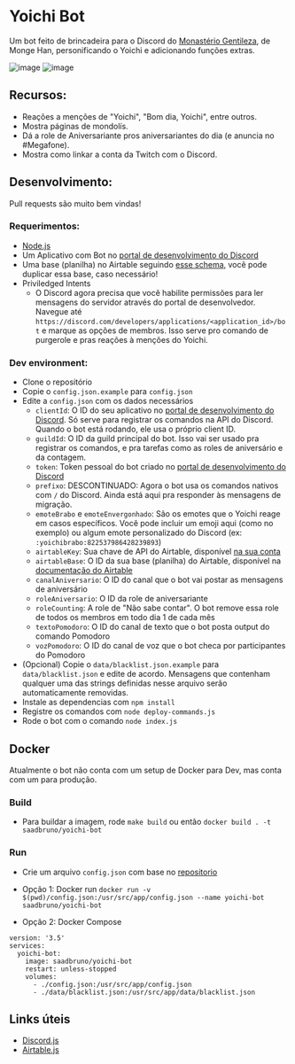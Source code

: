 # Yoichi Bot
Um bot feito de brincadeira para o Discord do [Monastério Gentileza](https://discord.gg/cyWp3KEwtc), de Monge Han, personificando o Yoichi e adicionando funções extras.

![image](https://user-images.githubusercontent.com/23201434/131280096-bbf7ecaa-691f-4bf6-b6cf-1e8df5884fef.png)
![image](https://user-images.githubusercontent.com/23201434/131280108-1400a8de-f87e-4217-ae1d-f74f4ccd0976.png)

## Recursos:
- Reações a menções de "Yoichi", "Bom dia, Yoichi", entre outros.
- Mostra páginas de mondolís.
- Dá a role de Aniversariante pros aniversariantes do dia (e anuncia no #Megafone).
- Mostra como linkar a conta da Twitch com o Discord.

## Desenvolvimento:
Pull requests são muito bem vindas!

### Requerimentos:
- [Node.js](https://nodejs.org/)
- Um Aplicativo com Bot no [portal de desenvolvimento do Discord](https://discord.com/developers/applications)
- Uma base (planilha) no Airtable seguindo [esse schema](https://airtable.com/shr4aG6NiuZKNQ7Az), você pode duplicar essa base, caso necessário!
- Priviledged Intents
  - O Discord agora precisa que você habilite permissões para ler mensagens do servidor através do portal de desenvolvedor. Navegue até `https://discord.com/developers/applications/<application_id>/bot` e marque as opções de membros. Isso serve pro comando de purgerole e pras reações à menções do Yoichi.

### Dev environment:
- Clone o repositório
- Copie o `config.json.example` para `config.json`
- Edite a `config.json` com os dados necessários
  - `clientId`: O ID do seu aplicativo no [portal de desenvolvimento do Discord](https://discord.com/developers/applications). Só serve para registrar os comandos na API do Discord. Quando o bot está rodando, ele usa o próprio client ID.
  - `guildId`: O ID da guild principal do bot. Isso vai ser usado pra registrar os comandos, e pra tarefas como as roles de aniversário e da contagem.
  - `token`: Token pessoal do bot criado no [portal de desenvolvimento do Discord](https://discord.com/developers/applications)
  - `prefixo`: DESCONTINUADO: Agora o bot usa os comandos nativos com `/` do Discord. Ainda está aqui pra responder às mensagens de migração.
  - `emoteBrabo` e `emoteEnvergonhado`: São os emotes que o Yoichi reage em casos específicos. Você pode incluir um emoji aqui (como no exemplo) ou algum emote personalizado do Discord (ex: `:yoichibrabo:822537986428239893`)
  - `airtableKey`: Sua chave de API do Airtable, disponível [na sua conta](https://airtable.com/account)
  - `airtableBase`: O ID da sua base (planilha) do Airtable, disponível na [documentação do Airtable](https://airtable.com/api)
  - `canalAniversario`: O ID do canal que o bot vai postar as mensagens de aniversário
  - `roleAniversario`: O ID da role de aniversariante
  - `roleCounting`: A role de "Não sabe contar". O bot remove essa role de todos os membros em todo dia 1 de cada mês
  - `textoPomodoro`: O ID do canal de texto que o bot posta output do comando Pomodoro
  - `vozPomodoro`: O ID do canal de voz que o bot checa por participantes do Pomodoro
- (Opcional) Copie o `data/blacklist.json.example` para `data/blacklist.json` e edite de acordo. Mensagens que contenham qualquer uma das strings definidas nesse arquivo serão automaticamente removidas.
- Instale as dependencias com `npm install`
- Registre os comandos com `node deploy-commands.js`
- Rode o bot com o comando `node index.js`

## Docker
Atualmente o bot não conta com um setup de Docker para Dev, mas conta com um para produção.
### Build
- Para buildar a imagem, rode `make build` ou então `docker build . -t saadbruno/yoichi-bot`

### Run
- Crie um arquivo `config.json` com base no [repositorio](https://github.com/saadbruno/yoichi-bot/blob/main/config.json.example)

- Opção 1: Docker run
`docker run -v $(pwd)/config.json:/usr/src/app/config.json --name yoichi-bot saadbruno/yoichi-bot`

- Opção 2: Docker Compose
```
version: '3.5'
services:
  yoichi-bot:
    image: saadbruno/yoichi-bot
    restart: unless-stopped
    volumes:
      - ./config.json:/usr/src/app/config.json
      - ./data/blacklist.json:/usr/src/app/data/blacklist.json
```

## Links úteis
- [Discord.js](https://discord.js.org/)
- [Airtable.js](https://github.com/Airtable/airtable.js)
